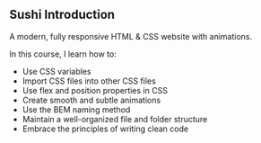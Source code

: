 ## Sushi Introduction
A modern, fully responsive HTML & CSS website with animations.

In this course, I learn how to:

- Use CSS variables
- Import CSS files into other CSS files
- Use flex and position properties in CSS
- Create smooth and subtle animations
- Use the BEM naming method
- Maintain a well-organized file and folder structure
- Embrace the principles of writing clean code
